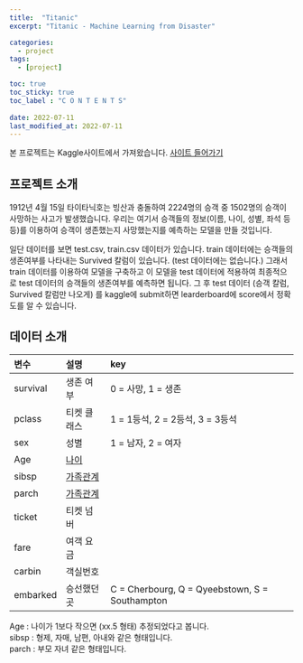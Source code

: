 ```yaml
---
title:  "Titanic"
excerpt: "Titanic - Machine Learning from Disaster"

categories:
  - project
tags:
  - [project]

toc: true
toc_sticky: true
toc_label : "C O N T E N T S"
 
date: 2022-07-11
last_modified_at: 2022-07-11
---  
```


본 프로젝트는 Kaggle사이트에서 가져왔습니다. [사이트 들어가기](https://www.kaggle.com/competitions/titanic)  

## 프로젝트 소개  

1912년 4월 15일 타이타닉호는 빙산과 충돌하여 2224명의 승객 중 1502명의 승객이 사망하는 사고가 발생했습니다. 우리는 여기서 승객들의 정보(이름, 나이, 성별, 좌석 등등)를 이용하여 승객이 생존했는지 사망했는지를 예측하는 모델을 만들 것입니다.  

일단 데이터를 보면 test.csv, train.csv 데이터가 있습니다. train 데이터에는 승객들의 생존여부를 나타내는 Survived 칼럼이 있습니다. (test 데이터에는 없습니다.) 그래서 train 데이터를 이용하여 모델을 구축하고 이 모델을 test 데이터에 적용하여 최종적으로 test 데이터의 승객들의 생존여부를 예측하면 됩니다. 그 후 test 데이터 (승객 칼럼, Survived 칼럼만 나오게) 를 kaggle에 submit하면 learderboard에 score에서 정확도를 알 수 있습니다.  

## 데이터 소개  

|변수|설명|key|  
|:---|:---|:---|  
|survival|생존 여부|0 = 사망, 1 = 생존|  
|pclass|티켓 클래스|1 = 1등석, 2 = 2등석, 3 = 3등석|  
|sex|성별|1 = 남자, 2 = 여자|  
|Age|<u>나이</u>||  
|sibsp|<u>가족관계</u>||  
|parch|<u>가족관계</u>||  
|ticket|티켓 넘버||  
|fare|여객 요금||  
|carbin|객실번호||  
|embarked|승선했던 곳|C = Cherbourg, Q = Qyeebstown, S = Southampton|  

Age : 나이가 1보다 작으면 (xx.5 형태) 추정되었다고 봅니다.  
sibsp : 형제, 자매, 남편, 아내와 같은 형태입니다.  
parch : 부모 자녀 같은 형태입니다.  
  
